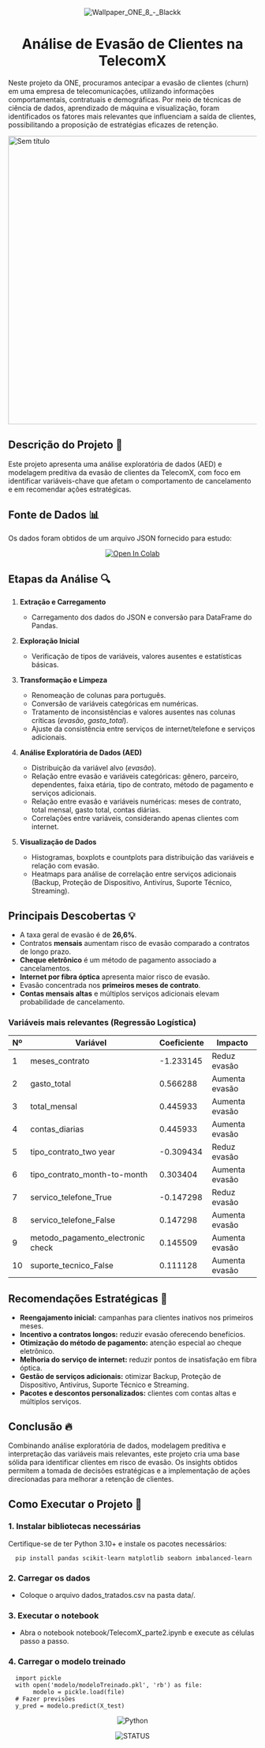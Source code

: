 <div align="center">

![Wallpaper_ONE_8_-_Blackk](https://github.com/user-attachments/assets/61c95a8f-86db-4f3e-9d53-4a412be43c2a)

</div>


<h1 align="center"> Análise de Evasão de Clientes na TelecomX </h1>

Neste projeto da ONE, procuramos antecipar a evasão de clientes (churn) em uma empresa de telecomunicações, utilizando informações comportamentais, contratuais e demográficas. Por meio de técnicas de ciência de dados, aprendizado de máquina e visualização, foram identificados os fatores mais relevantes que influenciam a saída de clientes, possibilitando a proposição de estratégias eficazes de retenção.

<img width="984" height="584" alt="Sem título" src="https://github.com/user-attachments/assets/016b9116-17df-460e-ac99-b289e840f421" />

## Descrição do Projeto 📄

Este projeto apresenta uma análise exploratória de dados (AED) e modelagem preditiva da evasão de clientes da TelecomX, com foco em identificar variáveis-chave que afetam o comportamento de cancelamento e em recomendar ações estratégicas.

## Fonte de Dados 📊

Os dados foram obtidos de um arquivo JSON fornecido para estudo:

<div align="center">
   
[![Open In Colab](https://colab.research.google.com/assets/colab-badge.svg)]((https://colab.research.google.com/drive/1D4cNvRj0wmaXA9ei0SjeOMdBOpx02ijZ?usp=sharing))
</div>

## Etapas da Análise 🔍

1. **Extração e Carregamento**  
   - Carregamento dos dados do JSON e conversão para DataFrame do Pandas.

2. **Exploração Inicial**  
   - Verificação de tipos de variáveis, valores ausentes e estatísticas básicas.

3. **Transformação e Limpeza**  
   - Renomeação de colunas para português.  
   - Conversão de variáveis categóricas em numéricas.  
   - Tratamento de inconsistências e valores ausentes nas colunas críticas (*evasão*, *gasto_total*).  
   - Ajuste da consistência entre serviços de internet/telefone e serviços adicionais.

4. **Análise Exploratória de Dados (AED)**  
   - Distribuição da variável alvo (*evasão*).  
   - Relação entre evasão e variáveis categóricas: gênero, parceiro, dependentes, faixa etária, tipo de contrato, método de pagamento e serviços adicionais.  
   - Relação entre evasão e variáveis numéricas: meses de contrato, total mensal, gasto total, contas diárias.  
   - Correlações entre variáveis, considerando apenas clientes com internet.

5. **Visualização de Dados**  
   - Histogramas, boxplots e countplots para distribuição das variáveis e relação com evasão.  
   - Heatmaps para análise de correlação entre serviços adicionais (Backup, Proteção de Dispositivo, Antivírus, Suporte Técnico, Streaming).

## Principais Descobertas 💡

- A taxa geral de evasão é de **26,6%**.  
- Contratos **mensais** aumentam risco de evasão comparado a contratos de longo prazo.  
- **Cheque eletrônico** é um método de pagamento associado a cancelamentos.  
- **Internet por fibra óptica** apresenta maior risco de evasão.  
- Evasão concentrada nos **primeiros meses de contrato**.  
- **Contas mensais altas** e múltiplos serviços adicionais elevam probabilidade de cancelamento.  

### Variáveis mais relevantes (Regressão Logística)

| Nº | Variável | Coeficiente | Impacto |
|----|----------|------------|---------|
| 1  | meses_contrato | -1.233145 | Reduz evasão |
| 2  | gasto_total | 0.566288 | Aumenta evasão |
| 3  | total_mensal | 0.445933 | Aumenta evasão |
| 4  | contas_diarias | 0.445933 | Aumenta evasão |
| 5  | tipo_contrato_two year | -0.309434 | Reduz evasão |
| 6  | tipo_contrato_month-to-month | 0.303404 | Aumenta evasão |
| 7  | servico_telefone_True | -0.147298 | Reduz evasão |
| 8  | servico_telefone_False | 0.147298 | Aumenta evasão |
| 9  | metodo_pagamento_electronic check | 0.145509 | Aumenta evasão |
| 10 | suporte_tecnico_False | 0.111128 | Aumenta evasão |

## Recomendações Estratégicas 📌

- **Reengajamento inicial:** campanhas para clientes inativos nos primeiros meses.  
- **Incentivo a contratos longos:** reduzir evasão oferecendo benefícios.  
- **Otimização do método de pagamento:** atenção especial ao cheque eletrônico.  
- **Melhoria do serviço de internet:** reduzir pontos de insatisfação em fibra óptica.  
- **Gestão de serviços adicionais:** otimizar Backup, Proteção de Dispositivo, Antivírus, Suporte Técnico e Streaming.  
- **Pacotes e descontos personalizados:** clientes com contas altas e múltiplos serviços.

## Conclusão 🔥
Combinando análise exploratória de dados, modelagem preditiva e interpretação das variáveis mais relevantes, este projeto cria uma base sólida para identificar clientes em risco de evasão. Os insights obtidos permitem a tomada de decisões estratégicas e a implementação de ações direcionadas para melhorar a retenção de clientes.

##  Como Executar o Projeto 🚀

### 1. Instalar bibliotecas necessárias
Certifique-se de ter Python 3.10+ e instale os pacotes necessários:
      
      pip install pandas scikit-learn matplotlib seaborn imbalanced-learn

### 2. Carregar os dados
- Coloque o arquivo dados_tratados.csv na pasta data/.

### 3. Executar o notebook
- Abra o notebook notebook/TelecomX_parte2.ipynb e execute as células passo a passo.

### 4. Carregar o modelo treinado
      import pickle
      with open('modelo/modeloTreinado.pkl', 'rb') as file:
           modelo = pickle.load(file)
      # Fazer previsões
      y_pred = modelo.predict(X_test)

<div align="center">
    
![Python](https://img.shields.io/badge/Python-red)

<p align="center">
<img alt="STATUS" src="https://img.shields.io/badge/STATUS-FINALIZADO-Green">
</p>
